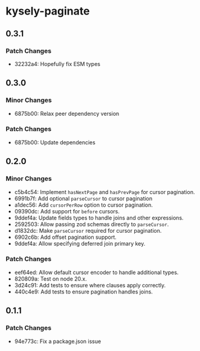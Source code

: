 # kysely-paginate

## 0.3.1

### Patch Changes

- 32232a4: Hopefully fix ESM types

## 0.3.0

### Minor Changes

- 6875b00: Relax peer dependency version

### Patch Changes

- 6875b00: Update dependencies

## 0.2.0

### Minor Changes

- c5b4c54: Implement `hasNextPage` and `hasPrevPage` for cursor pagination.
- 6991b7f: Add optional `parseCursor` to cursor pagination
- a1dec56: Add `cursorPerRow` option to cursor pagination.
- 09390dc: Add support for `before` cursors.
- 9ddef4a: Update fields types to handle joins and other expressions.
- 2592503: Allow passing zod schemas directly to `parseCursor`.
- d1832dc: Make `parseCursor` required for cursor pagination.
- 6902c6b: Add offset pagination support.
- 9ddef4a: Allow specifying deferred join primary key.

### Patch Changes

- eef64ed: Allow default cursor encoder to handle additional types.
- 820809a: Test on node 20.x.
- 3d24c91: Add tests to ensure where clauses apply correctly.
- 440c4e9: Add tests to ensure pagination handles joins.

## 0.1.1

### Patch Changes

- 94e773c: Fix a package.json issue
